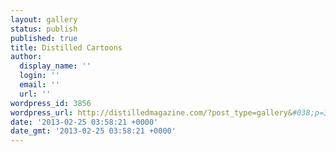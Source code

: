```yaml
---
layout: gallery
status: publish
published: true
title: Distilled Cartoons
author:
  display_name: ''
  login: ''
  email: ''
  url: ''
wordpress_id: 3856
wordpress_url: http://distilledmagazine.com/?post_type=gallery&#038;p=3856
date: '2013-02-25 03:58:21 +0000'
date_gmt: '2013-02-25 03:58:21 +0000'
---
```


